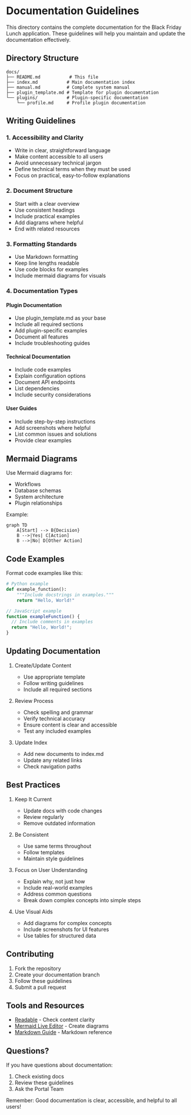 # Documentation Guidelines

This directory contains the complete documentation for the Black Friday Lunch application. These guidelines will help you maintain and update the documentation effectively.

## Directory Structure

```
docs/
├── README.md           # This file
├── index.md           # Main documentation index
├── manual.md          # Complete system manual
├── plugin_template.md # Template for plugin documentation
└── plugins/           # Plugin-specific documentation
    └── profile.md     # Profile plugin documentation
```

## Writing Guidelines

### 1. Accessibility and Clarity
- Write in clear, straightforward language
- Make content accessible to all users
- Avoid unnecessary technical jargon
- Define technical terms when they must be used
- Focus on practical, easy-to-follow explanations

### 2. Document Structure
- Start with a clear overview
- Use consistent headings
- Include practical examples
- Add diagrams where helpful
- End with related resources

### 3. Formatting Standards
- Use Markdown formatting
- Keep line lengths readable
- Use code blocks for examples
- Include mermaid diagrams for visuals

### 4. Documentation Types

#### Plugin Documentation
- Use plugin_template.md as your base
- Include all required sections
- Add plugin-specific examples
- Document all features
- Include troubleshooting guides

#### Technical Documentation
- Include code examples
- Explain configuration options
- Document API endpoints
- List dependencies
- Include security considerations

#### User Guides
- Include step-by-step instructions
- Add screenshots where helpful
- List common issues and solutions
- Provide clear examples

## Mermaid Diagrams

Use Mermaid diagrams for:
- Workflows
- Database schemas
- System architecture
- Plugin relationships

Example:
```mermaid
graph TD
    A[Start] --> B{Decision}
    B -->|Yes| C[Action]
    B -->|No| D[Other Action]
```

## Code Examples

Format code examples like this:

```python
# Python example
def example_function():
    """Include docstrings in examples."""
    return "Hello, World!"
```

```javascript
// JavaScript example
function exampleFunction() {
  // Include comments in examples
  return "Hello, World!";
}
```

## Updating Documentation

1. Create/Update Content
   - Use appropriate template
   - Follow writing guidelines
   - Include all required sections

2. Review Process
   - Check spelling and grammar
   - Verify technical accuracy
   - Ensure content is clear and accessible
   - Test any included examples

3. Update Index
   - Add new documents to index.md
   - Update any related links
   - Check navigation paths

## Best Practices

1. Keep It Current
   - Update docs with code changes
   - Review regularly
   - Remove outdated information

2. Be Consistent
   - Use same terms throughout
   - Follow templates
   - Maintain style guidelines

3. Focus on User Understanding
   - Explain why, not just how
   - Include real-world examples
   - Address common questions
   - Break down complex concepts into simple steps

4. Use Visual Aids
   - Add diagrams for complex concepts
   - Include screenshots for UI features
   - Use tables for structured data

## Contributing

1. Fork the repository
2. Create your documentation branch
3. Follow these guidelines
4. Submit a pull request

## Tools and Resources

- [Readable](https://readable.com/) - Check content clarity
- [Mermaid Live Editor](https://mermaid-js.github.io/mermaid-live-editor/) - Create diagrams
- [Markdown Guide](https://www.markdownguide.org/) - Markdown reference

## Questions?

If you have questions about documentation:
1. Check existing docs
2. Review these guidelines
3. Ask the Portal Team

Remember: Good documentation is clear, accessible, and helpful to all users!
